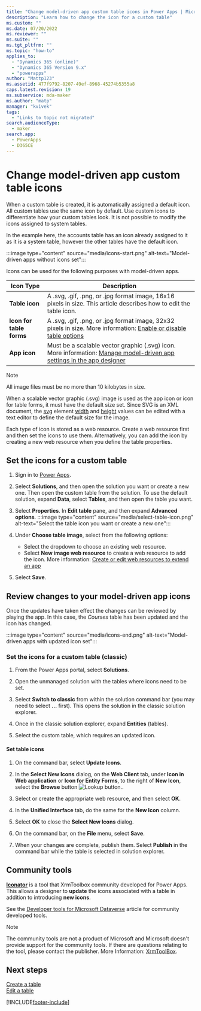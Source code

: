 ```yaml
---
title: "Change model-driven app custom table icons in Power Apps | MicrosoftDocs"
description: "Learn how to change the icon for a custom table"
ms.custom: ""
ms.date: 07/20/2022
ms.reviewer: ""
ms.suite: ""
ms.tgt_pltfrm: ""
ms.topic: "how-to"
applies_to: 
  - "Dynamics 365 (online)"
  - "Dynamics 365 Version 9.x"
  - "powerapps"
author: "Mattp123"
ms.assetid: 477f9792-8207-49ef-8968-45274b5355a8
caps.latest.revision: 19
ms.subservice: mda-maker
ms.author: "matp"
manager: "kvivek"
tags: 
  - "Links to topic not migrated"
search.audienceType: 
  - maker
search.app: 
  - PowerApps
  - D365CE
---
```

# Change model-driven app custom table icons

When a custom table is created, it is automatically assigned a default icon. All custom tables use the same icon by default. Use custom icons to differentiate how your custom tables look. It is not possible to modify the icons assigned to system tables.

In the example here, the accounts table has an icon already assigned to it as it is a system table, however the other tables have the default icon.

:::image type="content" source="media/icons-start.png" alt-text="Model-driven apps without icons set":::
  
Icons can be used for the following purposes with model-driven apps.

|Icon Type  |Description  |
|---------|---------|
|**Table icon**|A .svg, .gif, .png, or .jpg format image, 16x16 pixels in size. This article describes how to edit the table icon. |
|**Icon for table forms**|A .svg, .gif, .png, or .jpg format image, 32x32 pixels in size. More information: [ Enable or disable table options](../data-platform/edit-entities.md#enable-or-disable-table-options) |
|**App icon**|Must be a scalable vector graphic (.svg) icon. More information: [Manage model-driven app settings in the app designer](app-properties.md) |

> [!NOTE]
> All image files must be no more than 10 kilobytes in size.
>
> When a scalable vector graphic (.svg) image is used as the app icon or icon for table forms, it must have the default size set. Since SVG is an XML document, the [svg](https://developer.mozilla.org/docs/Web/SVG/Element/svg) element [width](https://developer.mozilla.org/docs/Web/SVG/Attribute/width) and [height](https://developer.mozilla.org/docs/Web/SVG/Attribute/height) values can be edited with a text editor to define the default size for the image.

Each type of icon is stored as a web resource. Create a web resource first and then set the icons to use them. Alternatively, you can add the icon by creating a new web resource when you define the table properties.

## Set the icons for a custom table

1. Sign in to [Power Apps](https://make.powerapps.com/?utm_source=padocs&utm_medium=linkinadoc&utm_campaign=referralsfromdoc).  

1. Select **Solutions**, and then open the solution you want or create a new one. Then open the custom table from the solution. To use the default solution, expand **Data**, select **Tables**, and then open the table you want.

1. Select **Properties**. In **Edit table** pane, and then expand **Advanced options**.
   :::image type="content" source="media/select-table-icon.png" alt-text="Select the table icon you want or create a new one":::

1. Under **Choose table image**, select from the following options:
   - Select the dropdown to choose an existing web resource.
   - Select **New image web resource** to create a web resource to add the icon. More information: [Create or edit web resources to extend an app](create-edit-web-resources.md) 

1. Select **Save**.

## Review changes to your model-driven app icons

Once the updates have taken effect the changes can be reviewed by playing the app.  In this case, the *Courses* table has been updated and the icon has changed.  

:::image type="content" source="media/icons-end.png" alt-text="Model-driven apps with updated icon set":::

### Set the icons for a custom table (classic)

1. From the Power Apps portal, select **Solutions**.
2. Open the unmanaged solution with the tables where icons need to be set.
3. Select **Switch to classic** from within the solution command bar (you may need to select **...** first). This opens the solution in the classic solution explorer.

4. Once in the classic solution explorer, expand **Entities** (tables).

5. Select the custom table, which requires an updated icon.

#### Set table icons

1. On the command bar, select **Update Icons**.  
  
2. In the **Select New Icons** dialog, on the **Web Client** tab, under **Icon in Web application** or **Icon for Entity Forms**, to the right of **New Icon**, select the **Browse** button ![Lookup button.](media/lookup-button-4.gif).
3. Select or create the appropriate web resource, and then select **OK**.
4. In the **Unified Interface** tab, do the same for the **New Icon** column.
5. Select **OK** to close the **Select New Icons** dialog.
6. On the command bar, on the **File** menu, select **Save**.  
7. When your changes are complete, publish them. Select **Publish** in the command bar while the table is selected in solution explorer.

## Community tools

**[Iconator](https://www.xrmtoolbox.com/plugins/MscrmTools.Iconator/)** is a tool that XrmToolbox community developed for Power Apps. This allows a designer to **update** the icons associated with a table in addition to introducing **new icons**.

See the [Developer tools for Microsoft Dataverse](../../developer/data-platform/developer-tools.md) article for community developed tools.

> [!NOTE]
> The community tools are not a product of Microsoft and Microsoft doesn't provide support for the community tools.
> If there are questions relating to the tool, please contact the publisher. More Information: [XrmToolBox](https://www.xrmtoolbox.com).

## Next steps

[Create a table](/powerapps/maker/model-driven-apps/data-platform-create-entity)<br />
[Edit a table](../data-platform/edit-entities.md)


[!INCLUDE[footer-include](../../includes/footer-banner.md)]
